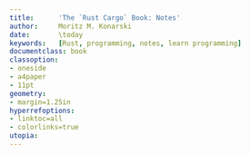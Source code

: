 ```yaml
---
title:      'The `Rust Cargo` Book: Notes'
author:     Moritz M. Konarski
date:       \today
keywords:   [Rust, programming, notes, learn programming]
documentclass: book
classoption:
- oneside
- a4paper
- 11pt
geometry:
- margin=1.25in
hyperrefoptions:
- linktoc=all
- colorlinks=true
utopia:
---
```

